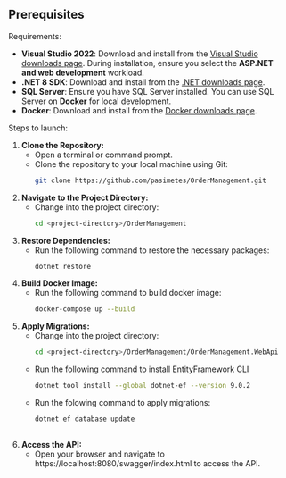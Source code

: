 ## Prerequisites

Requirements:
- **Visual Studio 2022**: Download and install from the [Visual Studio downloads page](https://visualstudio.microsoft.com/downloads/). During installation, ensure you select the **ASP.NET and web development** workload.
- **.NET 8 SDK**: Download and install from the [.NET downloads page](https://dotnet.microsoft.com/download/dotnet/8.0).
- **SQL Server**: Ensure you have SQL Server installed. You can use SQL Server on **Docker** for local development.
- **Docker**: Download and install from the [Docker downloads page](https://docs.docker.com/desktop/setup/install/windows-install/).

Steps to launch:
1. **Clone the Repository:**
   - Open a terminal or command prompt.
   - Clone the repository to your local machine using Git:
     ```bash
     git clone https://github.com/pasimetes/OrderManagement.git

2. **Navigate to the Project Directory:**
    - Change into the project directory:
      ```bash
      cd <project-directory>/OrderManagement

3. **Restore Dependencies:**
    - Run the following command to restore the necessary packages:
        ```bash
        dotnet restore
        
4. **Build Docker Image:**
      - Run the following command to build docker image:
        ```bash
        docker-compose up --build
        
5. **Apply Migrations:**
    - Change into the project directory:
      ```bash
      cd <project-directory>/OrderManagement/OrderManagement.WebApi
    - Run the following command to install EntityFramework CLI
      ```bash
      dotnet tool install --global dotnet-ef --version 9.0.2
    - Run the folowing command to apply migrations:
      ```bash
      dotnet ef database update
    
6. **Access the API:**
    - Open your browser and navigate to https://localhost:8080/swagger/index.html to access the API.
